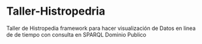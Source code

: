 # Taller-Histropedria
Taller de Histropedia framework para hacer visualización de Datos en linea de de tiempo con consulta en SPARQL Dominio Publico 
